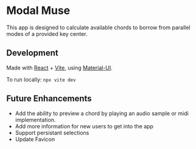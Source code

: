 # Modal Muse
This app is designed to calculate available chords to borrow from parallel modes of a provided key center.

## Development
Made with [React](https://react.dev/) + [Vite](https://vitejs.dev), using [Material-UI](https://mui.com/material-ui/).

To run locally: `npx vite dev`

## Future Enhancements
- Add the ability to preview a chord by playing an audio sample or midi implementation.
- Add more information for new users to get into the app
- Support persistant selections
- Update Favicon